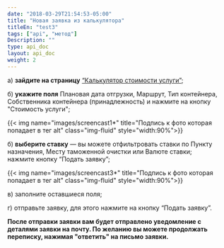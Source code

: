 ```yaml
---
date: "2018-03-29T21:54:53-05:00"
title: "Новая заявка из калькулятора"
titleEn: "test3"
tags: ["api", "метод"]
Description: ""
type: api_doc
layout: api_doc
weight: 2
---
```


а) **зайдите на страницу** <a href="https://my.fesco.com/offers" target="_blank">“Калькулятор стоимости услуги”</a>;

б) **укажите поля** Плановая дата отгрузки, Маршрут, Тип контейнера, Собственника контейнера (принадлежность) и нажмите на кнопку "Стоимость услуги";

{{< img name="images/screencast1*" title="Подпись к фото которая попадает в тег alt" class="img-fluid" style="width:90%">}}
<br/>

б) **выберите ставку** — вы можете отфильтровать ставки по Пункту назначения, Месту таможенной очистки или Валюте ставки;
<br/>нажмите кнопку “Подать заявку”;

{{< img name="images/screencast3*" title="Подпись к фото которая попадает в тег alt" class="img-fluid" style="width:90%">}}
<br/>

в) заполните оставшиеся поля;

г) отправьте заявку, для этого нажмите на кнопку “Подать заявку”.

**После отправки заявки вам будет отправлено уведомление с деталями заявки на почту. По желанию вы можете продолжать переписку, нажимая "ответить" на письмо заявки.**


